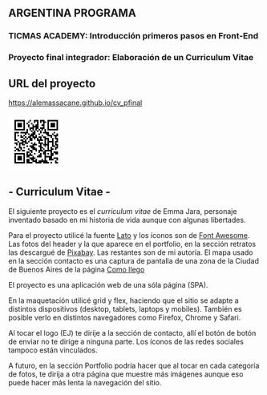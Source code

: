 ## ARGENTINA PROGRAMA
### TICMAS ACADEMY: Introducción primeros pasos en Front-End

### Proyecto final integrador: Elaboración de un Curriculum Vitae

## URL del proyecto

https://alemassacane.github.io/cv_pfinal

![QR](images/QR_cv_pfinal.png)

## - Curriculum Vitae -

El siguiente proyecto es el *curriculum vitae* de Emma Jara, personaje inventado basado en mi historia de vida aunque con algunas libertades.

Para el proyecto utilicé la fuente [Lato](https://fonts.google.com/specimen/Lato?query=Lato) y los íconos son de [Font Awesome](https://fontawesome.com/). Las fotos del header y la que aparece en el portfolio, en la sección retratos las descargué de [Pixabay](https://pixabay.com/). Las restantes son de mi autoría. El mapa usado en la sección contacto es una captura de pantalla de una zona de la Ciudad de Buenos Aires de  la página [Como llego](https://mapa.buenosaires.gob.ar/comollego/comollego/?lat=-34.620000&lng=-58.440000&zl=12&modo=transporte)

El proyecto es una aplicación web de una sóla página (SPA). 

En la maquetación utilicé grid y flex, haciendo que el sitio se adapte a distintos dispositivos (desktop, tablets, laptops y mobiles). También es posible verlo en distintos navegadores como Firefox, Chrome y Safari.     

Al tocar el logo (EJ) te dirije a la sección de contacto, allí el botón de botón de enviar no te dirige a ninguna parte. Los íconos de las redes sociales tampoco están vinculados.

A futuro, en la sección Portfolio podría hacer que al tocar en cada categoría de fotos, te dirija a otra página que muestre más imágenes aunque eso puede hacer más lenta la navegación del sitio.






